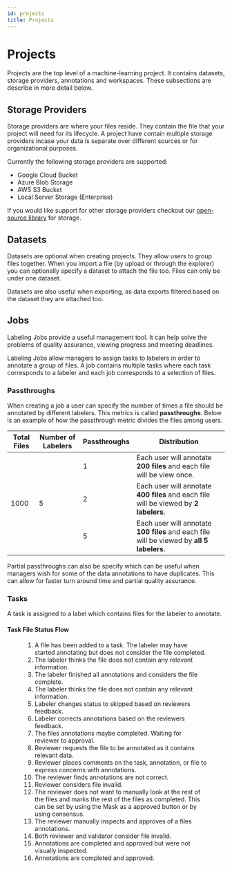 ```yaml
---
id: projects
title: Projects
---
```


<CenteredImage src="intro.png" width="42%" />

# Projects

Projects are the top level of a machine-learning project. It contains datasets,
storage providers, annotations and workspaces. These subsections are describe in
more detail below.

## Storage Providers

Storage providers are where your files reside. They contain the file that your
project will need for its lifecycle. A project have contain multiple storage
providers incase your data is separate over different sources or for
organizational purposes.

Currently the following storage providers are supported:

- Google Cloud Bucket
- Azure Blob Storage
- AWS S3 Bucket
- Local Server Storage (Enterprise)

If you would like support for other storage providers checkout our
[open-source library](https://github.com/datatorch/node-storage) for storage.

## Datasets

Datasets are optional when creating projects. They allow users to group files
together. When you import a file (by upload or through the explorer) you can
optionally specify a dataset to attach the file too. Files can only be under
one dataset.

Datasets are also useful when exporting, as data exports filtered based on the
dataset they are attached too.

## Jobs

Labeling Jobs provide a useful management tool. It can help solve the problems
of quality assurance, viewing progress and meeting deadlines.

Labeling Jobs allow managers to assign tasks to labelers in order to annotate a
group of files. A job contains multiple tasks where each task corresponds to a
labeler and each job corresponds to a selection of files.

### Passthroughs

When creating a job a user can specify the number of times a file should be
annotated by different labelers. This metrics is called **passthroughs**. Below is
an example of how the passthrough metric divides the files among users.

<table>
    <thead>
        <tr>
            <th>Total Files</th>
            <th>Number of Labelers</th>
            <th>Passthroughs</th>
            <th>Distribution</th>
        </tr>
    </thead>
    <tbody>
        <tr>
            <td rowspan=4>1000</td>
            <td rowspan=4>5</td>
            <td>1</td>
            <td>Each user will annotate <b>200 files</b> and each file will be view once.</td>
        </tr>
        <tr>
            <td>2</td>
            <td>Each user will annotate <b>400 files</b> and each file will be viewed by <b>2 labelers</b>.</td>
        </tr>
        <tr>
            <td>5</td>
            <td>Each user will annotate <b>100 files</b> and each file will be viewed by <b>all 5 labelers</b>.</td>
        </tr>
    </tbody>
</table>

Partial passthroughs can also be specify which can be useful when managers wish
for some of the data annotations to have duplicates. This can allow for faster
turn around time and partial quality assurance.

### Tasks

A task is assigned to a label which contains files for the labeler to annotate.

#### Task File Status Flow

<Figure 
  src="/figures/projects/task-status-flow.png"
  width="100%"
  max-width="600px"
  caption="File Status Diagram"
/>

1. A file has been added to a task. The labeler may have started annotating but
   does not consider the file completed.
2. The labeler thinks the file does not contain any relevant information.
3. The labeler finished all annotations and considers the file complete.
4. The labeler thinks the file does not contain any relevant information.
5. Labeler changes status to skipped based on reviewers feedback.
6. Labeler corrects annotations based on the reviewers feedback.
7. The files annotations maybe completed. Waiting for reviewer to approval.
8. Reviewer requests the file to be annotated as it contains relevant data.
9. Reviewer places comments on the task, annotation, or file to express concerns
   with annotations.
10. The reviewer finds annotations are not correct.
11. Reviewer considers file invalid.
12. The reviewer does not want to manually look at the rest of the files and
    marks the rest of the files as completed. This can be set by using the Mask
    as a approved button or by using consensus.
13. The reviewer manually inspects and approves of a files annotations.
14. Both reviewer and validator consider file invalid.
15. Annotations are completed and approved but were not visually inspected.
16. Annotations are completed and approved.

